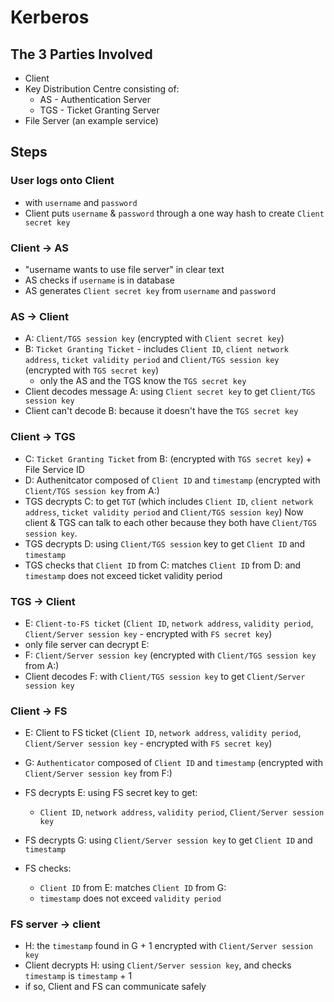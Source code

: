 # Kerberos

## The 3 Parties Involved
- Client
- Key Distribution Centre consisting of:
  - AS - Authentication Server
  - TGS - Ticket Granting Server
- File Server (an example service)


## Steps 

### User logs onto Client
- with `username` and `password`
- Client puts `username` & `password` through a one way hash to create `Client secret key`

### Client -> AS
- "username wants to use file server" in clear text
- AS checks if `username` is in database
- AS generates `Client secret key` from `username` and `password`

### AS -> Client
- A: `Client/TGS session key` (encrypted with `Client secret key`)
- B: `Ticket Granting Ticket` - includes `Client ID`, `client network address`,
    `ticket validity period` and `Client/TGS session key` (encrypted with `TGS
    secret key`)
  - only the AS and the TGS know the `TGS secret key`
- Client decodes message A: using `Client secret key` to get `Client/TGS session
key`
- Client can't decode B: because it doesn't have the `TGS secret key`

### Client -> TGS
  - C: `Ticket Granting Ticket` from B: (encrypted with `TGS secret key`) +
    File Service ID
  - D: Authenitcator composed of `Client ID` and `timestamp` (encrypted with
    `Client/TGS session key` from A:)
- TGS decrypts C: to get `TGT` (which includes `Client ID`, `client network address`,
  `ticket validity period` and `Client/TGS session key`) Now client & TGS can talk
  to each other because they both have `Client/TGS session key`.
- TGS decrypts D: using `Client/TGS session` key to get `Client ID` and `timestamp`
- TGS checks that `Client ID` from C: matches `Client ID` from D: and `timestamp`
  does not exceed ticket validity period

### TGS -> Client
  - E: `Client-to-FS ticket` (`Client ID`, `network address`, `validity period`,
    `Client/Server session key` - encrypted with `FS secret key`)
  - only file server can decrypt E:
  - F: `Client/Server session key` (encrypted with `Client/TGS session key` from
    A:)
- Client decodes F: with `Client/TGS session key` to get `Client/Server session
  key`

### Client -> FS
  - E: Client to FS ticket (`Client ID`, `network address`, `validity period`,
    `Client/Server session key` - encrypted with `FS secret key`)
  - G: `Authenticator` composed of `Client ID` and `timestamp` (encrypted with
    `Client/Server session key` from F:)

- FS decrypts E: using FS secret key to get:
  - `Client ID`, `network address`,
  `validity period`, `Client/Server session key`
- FS decrypts G: using `Client/Server session key` to get `Client ID` and `timestamp`
- FS checks:
  - `Client ID` from E: matches `Client ID` from G:
  - `timestamp` does not exceed `validity period`
 
### FS server -> client
  - H: the `timestamp` found in G + 1 encrypted with `Client/Server session key`
- Client decrypts H: using `Client/Server session key`, and checks `timestamp` is `timestamp` + 1
- if so, Client and FS can communicate safely

